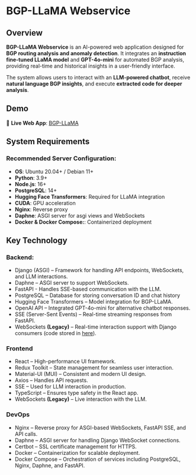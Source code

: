 # BGP-LLaMA Webservice

## Overview
**BGP-LLaMA Webservice** is an AI-powered web application designed for **BGP routing analysis and anomaly detection**. It integrates an **instruction fine-tuned LLaMA model** and **GPT-4o-mini** for automated BGP analysis, providing real-time and historical insights in a user-friendly interface.

The system allows users to interact with an **LLM-powered chatbot**, receive **natural language BGP insights**, and execute **extracted code for deeper analysis**.

## Demo
🔗 **Live Web App**: [BGP-LLaMA](https://llama.cnu.ac.kr/)  

## System Requirements
### Recommended Server Configuration:
- **OS**: Ubuntu 20.04+ / Debian 11+  
- **Python**: 3.9+  
- **Node.js**: 16+  
- **PostgreSQL**: 14+  
- **Hugging Face Transformers**: Required for LLaMA integration  
- **CUDA**: GPU acceleration  
- **Nginx**: Reverse proxy  
- **Daphne**: ASGI server for asgi views and WebSockets
- **Docker & Docker Compose:**: Containerized deployment

## Key Technology

### Backend:
- Django (ASGI) – Framework for handling API endpoints, WebSockets, and LLM interactions.
- Daphne – ASGI server to support WebSockets.
- FastAPI - Handles SSE-based communication with the LLM.
- PostgreSQL – Database for storing conversation ID and chat history
- Hugging Face Transformers – Model integration for BGP-LLaMA.
- OpenAI API – Integrated GPT-4o-mini for alternative chatbot responses.
- SSE (Server-Sent Events) – Real-time streaming responses from FastAPI.
- WebSockets **(Legacy)** – Real-time interaction support with Django consumers  (code stored in [here](./app_1/consumers/)).

### Frontend
- React – High-performance UI framework.
- Redux Toolkit – State management for seamless user interaction.
- Material-UI (MUI) – Consistent and modern UI design.
- Axios – Handles API requests.
- SSE – Used for LLM interaction in production.
- TypeScript – Ensures type safety in the React app.
- WebSockets **(Legacy)** – Live interaction with the LLM.

### DevOps
- Nginx – Reverse proxy for ASGI-based WebSockets, FastAPI SSE, and API calls.
- Daphne – ASGI server for handling Django WebSocket connections.
- Certbot – SSL certificate management for HTTPS.
- Docker – Containerization for scalable deployment.
- Docker Compose – Orchestration of services including PostgreSQL, Nginx, Daphne, and FastAPI.